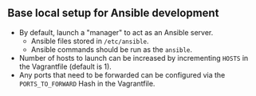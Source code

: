 ## Base local setup for Ansible development

* By default, launch a "manager" to act as an Ansible server.
  * Ansible files stored in `/etc/ansible`. 
  * Ansible commands should be run as the `ansible`.
* Number of hosts to launch can be increased by incrementing `HOSTS` in the Vagrantfile (default is 1).
* Any ports that need to be forwarded can be configured via the `PORTS_TO_FORWARD` Hash in the Vagrantfile.
